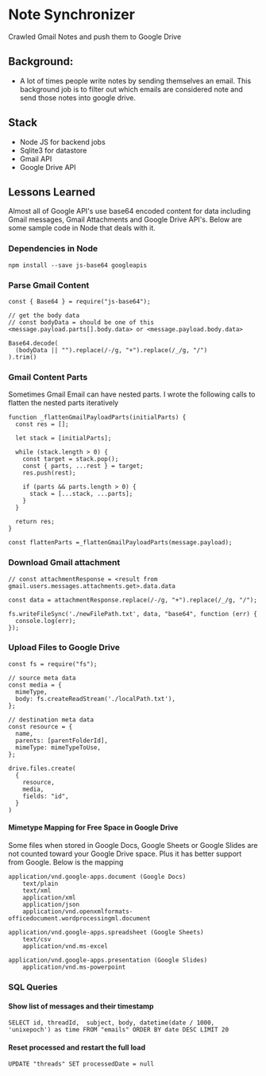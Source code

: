 # Note Synchronizer

Crawled Gmail Notes and push them to Google Drive

## Background:

- A lot of times people write notes by sending themselves an email. This background job is to filter out which emails are considered note and send those notes into google drive.

## Stack

- Node JS for backend jobs
- Sqlite3 for datastore
- Gmail API
- Google Drive API

## Lessons Learned

Almost all of Google API's use base64 encoded content for data including Gmail messages, Gmail Attachments and Google Drive API's. Below are some sample code in Node that deals with it.

### Dependencies in Node

```
npm install --save js-base64 googleapis
```

### Parse Gmail Content

```
const { Base64 } = require("js-base64");

// get the body data
// const bodyData = should be one of this <message.payload.parts[].body.data> or <message.payload.body.data>

Base64.decode(
  (bodyData || "").replace(/-/g, "+").replace(/_/g, "/")
).trim()
```

### Gmail Content Parts

Sometimes Gmail Email can have nested parts. I wrote the following calls to flatten the nested parts iteratively

```
function _flattenGmailPayloadParts(initialParts) {
  const res = [];

  let stack = [initialParts];

  while (stack.length > 0) {
    const target = stack.pop();
    const { parts, ...rest } = target;
    res.push(rest);

    if (parts && parts.length > 0) {
      stack = [...stack, ...parts];
    }
  }

  return res;
}

const flattenParts =_flattenGmailPayloadParts(message.payload);
```

### Download Gmail attachment

```
// const attachmentResponse = <result from gmail.users.messages.attachments.get>.data.data

const data = attachmentResponse.replace(/-/g, "+").replace(/_/g, "/");

fs.writeFileSync('./newFilePath.txt', data, "base64", function (err) {
  console.log(err);
});
```

### Upload Files to Google Drive

```
const fs = require("fs");

// source meta data
const media = {
  mimeType,
  body: fs.createReadStream('./localPath.txt'),
};

// destination meta data
const resource = {
  name,
  parents: [parentFolderId],
  mimeType: mimeTypeToUse,
};

drive.files.create(
  {
    resource,
    media,
    fields: "id",
  }
)
```

#### Mimetype Mapping for Free Space in Google Drive

Some files when stored in Google Docs, Google Sheets or Google Slides are not counted toward your Google Drive space. Plus it has better support from Google. Below is the mapping

```
application/vnd.google-apps.document (Google Docs)
    text/plain
    text/xml
    application/xml
    application/json
    application/vnd.openxmlformats-officedocument.wordprocessingml.document

application/vnd.google-apps.spreadsheet (Google Sheets)
    text/csv
    application/vnd.ms-excel

application/vnd.google-apps.presentation (Google Slides)
    application/vnd.ms-powerpoint
```

### SQL Queries

#### Show list of messages and their timestamp

```
SELECT id, threadId,  subject, body, datetime(date / 1000, 'unixepoch') as time FROM "emails" ORDER BY date DESC LIMIT 20
```

#### Reset processed and restart the full load

```
UPDATE "threads" SET processedDate = null
```
